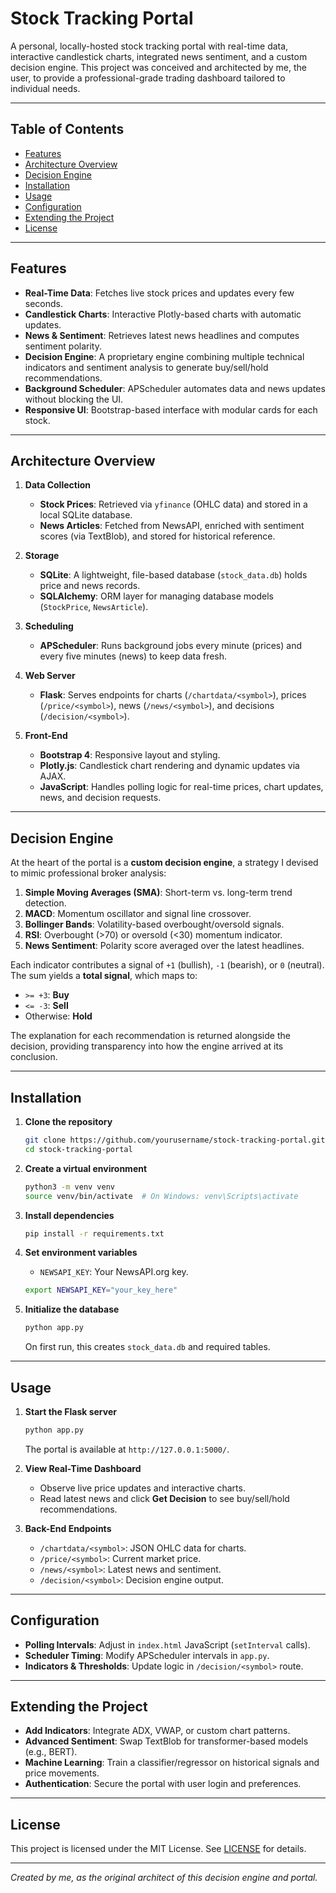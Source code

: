 # Stock Tracking Portal

A personal, locally-hosted stock tracking portal with real-time data, interactive candlestick charts, integrated news sentiment, and a custom decision engine. This project was conceived and architected by me, the user, to provide a professional-grade trading dashboard tailored to individual needs.

---

## Table of Contents

- [Features](#features)
- [Architecture Overview](#architecture-overview)
- [Decision Engine](#decision-engine)
- [Installation](#installation)
- [Usage](#usage)
- [Configuration](#configuration)
- [Extending the Project](#extending-the-project)
- [License](#license)

---

## Features

- **Real-Time Data**: Fetches live stock prices and updates every few seconds.
- **Candlestick Charts**: Interactive Plotly-based charts with automatic updates.
- **News & Sentiment**: Retrieves latest news headlines and computes sentiment polarity.
- **Decision Engine**: A proprietary engine combining multiple technical indicators and sentiment analysis to generate buy/sell/hold recommendations.
- **Background Scheduler**: APScheduler automates data and news updates without blocking the UI.
- **Responsive UI**: Bootstrap-based interface with modular cards for each stock.

---

## Architecture Overview

1. **Data Collection**
   - **Stock Prices**: Retrieved via `yfinance` (OHLC data) and stored in a local SQLite database.
   - **News Articles**: Fetched from NewsAPI, enriched with sentiment scores (via TextBlob), and stored for historical reference.

2. **Storage**
   - **SQLite**: A lightweight, file-based database (`stock_data.db`) holds price and news records.
   - **SQLAlchemy**: ORM layer for managing database models (`StockPrice`, `NewsArticle`).

3. **Scheduling**
   - **APScheduler**: Runs background jobs every minute (prices) and every five minutes (news) to keep data fresh.

4. **Web Server**
   - **Flask**: Serves endpoints for charts (`/chartdata/<symbol>`), prices (`/price/<symbol>`), news (`/news/<symbol>`), and decisions (`/decision/<symbol>`).

5. **Front-End**
   - **Bootstrap 4**: Responsive layout and styling.
   - **Plotly.js**: Candlestick chart rendering and dynamic updates via AJAX.
   - **JavaScript**: Handles polling logic for real-time prices, chart updates, news, and decision requests.

---

## Decision Engine

At the heart of the portal is a **custom decision engine**, a strategy I devised to mimic professional broker analysis:

1. **Simple Moving Averages (SMA)**: Short-term vs. long-term trend detection.
2. **MACD**: Momentum oscillator and signal line crossover.
3. **Bollinger Bands**: Volatility-based overbought/oversold signals.
4. **RSI**: Overbought (>70) or oversold (<30) momentum indicator.
5. **News Sentiment**: Polarity score averaged over the latest headlines.

Each indicator contributes a signal of `+1` (bullish), `-1` (bearish), or `0` (neutral). The sum yields a **total signal**, which maps to:

- `>= +3`: **Buy**
- `<= -3`: **Sell**
- Otherwise: **Hold**

The explanation for each recommendation is returned alongside the decision, providing transparency into how the engine arrived at its conclusion.

---

## Installation

1. **Clone the repository**
   ```bash
   git clone https://github.com/yourusername/stock-tracking-portal.git
   cd stock-tracking-portal
   ```

2. **Create a virtual environment**
   ```bash
   python3 -m venv venv
   source venv/bin/activate  # On Windows: venv\Scripts\activate
   ```

3. **Install dependencies**
   ```bash
   pip install -r requirements.txt
   ```

4. **Set environment variables**
   - `NEWSAPI_KEY`: Your NewsAPI.org key.
   ```bash
   export NEWSAPI_KEY="your_key_here"
   ```

5. **Initialize the database**
   ```bash
   python app.py
   ```
   On first run, this creates `stock_data.db` and required tables.

---

## Usage

1. **Start the Flask server**
   ```bash
   python app.py
   ```
   The portal is available at `http://127.0.0.1:5000/`.

2. **View Real-Time Dashboard**
   - Observe live price updates and interactive charts.
   - Read latest news and click **Get Decision** to see buy/sell/hold recommendations.

3. **Back-End Endpoints**
   - `/chartdata/<symbol>`: JSON OHLC data for charts.
   - `/price/<symbol>`: Current market price.
   - `/news/<symbol>`: Latest news and sentiment.
   - `/decision/<symbol>`: Decision engine output.

---

## Configuration

- **Polling Intervals**: Adjust in `index.html` JavaScript (`setInterval` calls).
- **Scheduler Timing**: Modify APScheduler intervals in `app.py`.
- **Indicators & Thresholds**: Update logic in `/decision/<symbol>` route.

---

## Extending the Project

- **Add Indicators**: Integrate ADX, VWAP, or custom chart patterns.
- **Advanced Sentiment**: Swap TextBlob for transformer-based models (e.g., BERT).
- **Machine Learning**: Train a classifier/regressor on historical signals and price movements.
- **Authentication**: Secure the portal with user login and preferences.

---

## License

This project is licensed under the MIT License. See [LICENSE](LICENSE) for details.

---

*Created by me, as the original architect of this decision engine and portal.*


